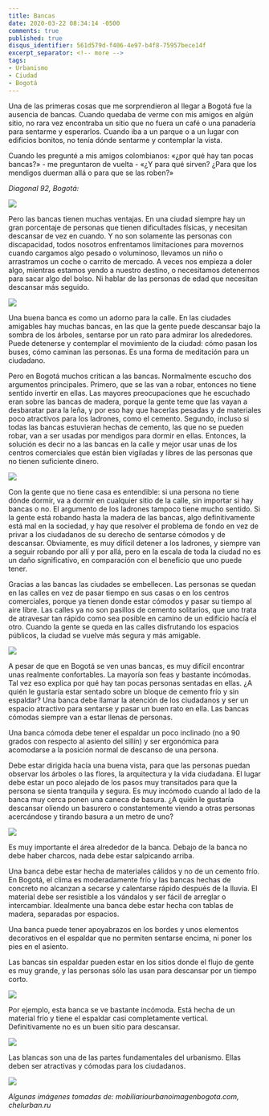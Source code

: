 ```yaml
---
title: Bancas
date: 2020-03-22 08:34:14 -0500
comments: true
published: true
disqus_identifier: 561d579d-f406-4e97-b4f8-75957bece14f
excerpt_separator: <!-- more -->
tags: 
- Urbanismo
- Ciudad
- Bogotá
---
```


Una de las primeras cosas que me sorprendieron al llegar a Bogotá fue la ausencia de bancas. Cuando quedaba de verme con mis amigos en algún sitio, no rara vez encontraba un sitio que no fuera un café o una panadería para sentarme y esperarlos. Cuando iba a un parque o a un lugar con edificios bonitos, no tenía dónde sentarme y contemplar la vista.

Cuando les pregunté a mis amigos colombianos: «¿por qué hay tan pocas bancas?» - me preguntaron de vuelta - «¿Y para qué sirven? ¿Para que los mendigos duerman allá o para que se las roben?» 

*Diagonal 92, Bogotá:*

![](/images/urbanism/bancas-feas.jpg)

<!-- more -->

Pero las bancas tienen muchas ventajas. En una ciudad siempre hay un gran porcentaje de personas que tienen dificultades físicas, y necesitan descansar de vez en cuando. Y no son solamente las personas con discapacidad, todos nosotros enfrentamos limitaciones para movernos cuando cargamos algo pesado o voluminoso, llevamos un niño o arrastramos un coche o carrito de mercado. A veces nos empieza a doler algo, mientras estamos yendo a nuestro destino, o necesitamos detenernos para sacar algo del bolso. Ni hablar de las personas de edad que necesitan descansar más seguido. 

![](/images/urbanism/banca-03.jpg)

Una buena banca es como un adorno para la calle. En las ciudades amigables hay muchas bancas, en las que la gente puede descansar bajo la sombra de los árboles, sentarse por un rato para admirar los alrededores. Puede detenerse y contemplar el movimiento de la ciudad: cómo pasan los buses, cómo caminan las personas. Es una forma de meditación para un ciudadano.

Pero en Bogotá muchos critican a las bancas. Normalmente escucho dos argumentos principales. Primero, que se las van a robar, entonces no tiene sentido invertir en ellas. Las mayores preocupaciones que he escuchado eran sobre las bancas de madera, porque la gente teme que las vayan a desbaratar para la leña, y por eso hay que hacerlas pesadas y de materiales poco atractivos para los ladrones, como el cemento. Segundo, incluso si todas las bancas estuvieran hechas de cemento, las que no se pueden robar, van a ser usadas por mendigos para dormir en ellas. Entonces, la solución es decir no a las bancas en la calle y mejor usar unas de los centros comerciales que están bien vigiladas y libres de las personas que no tienen suficiente dinero.

![](/images/urbanism/bancas-feas-01.jpg)

Con la gente que no tiene casa es entendible: si una persona no tiene dónde dormir, va a dormir en cualquier sitio de la calle, sin importar si hay bancas o no. El argumento de los ladrones tampoco tiene mucho sentido. Si la gente está robando hasta la madera de las bancas, algo definitivamente está mal en la sociedad, y hay que resolver el problema de fondo en vez de privar a los ciudadanos de su derecho de sentarse cómodos y de descansar. Obviamente, es muy difícil detener a los ladrones, y siempre van a seguir robando por allí y por allá, pero en la escala de toda la ciudad no es un daño significativo, en comparación con el beneficio que uno puede tener.

Gracias a las bancas las ciudades se embellecen. Las personas se quedan en las calles en vez de pasar tiempo en sus casas o en los centros comerciales, porque ya tienen donde estar cómodos y pasar su tiempo al aire libre. Las calles ya no son pasillos de cemento solitarios, que uno trata de atravesar tan rápido como sea posible en camino de un edificio hacía el otro. Cuando la gente se queda en las calles disfrutando los espacios públicos, la ciudad se vuelve más segura y más amigable.

![](/images/urbanism/banca.jpg)

A pesar de que en Bogotá se ven unas bancas, es muy difícil encontrar unas realmente confortables. La mayoría son feas y bastante incómodas. Tal vez eso explica por qué hay tan pocas personas sentadas en ellas. ¿A quién le gustaría estar sentado sobre un bloque de cemento frío y sin espaldar? Una banca debe llamar la atención de los ciudadanos y ser un espacio atractivo para sentarse y pasar un buen rato en ella. Las bancas cómodas siempre van a estar llenas de personas.

Una banca cómoda debe tener el espaldar un poco inclinado (no a 90 grados con respecto al asiento del sillín) y ser ergonómica para acomodarse a la posición normal de descanso de una persona. 

Debe estar dirigida hacía una buena vista, para que las personas puedan observar los árboles o las flores, la arquitectura y la vida ciudadana. El lugar debe estar un poco alejado de los pasos muy transitados para que la persona se sienta tranquila y segura. Es muy incómodo cuando al lado de la banca muy cerca  ponen una caneca de basura. ¿A quién le gustaría descansar oliendo un basurero o constantemente viendo a otras personas acercándose y tirando basura a un metro de uno?

![](/images/urbanism/banca-02.jpg)

Es muy importante el área alrededor de la banca. Debajo de la banca no debe haber charcos, nada debe estar salpicando arriba. 

Una banca debe estar hecha de materiales cálidos y no de un cemento frío. En Bogotá, el clima es moderadamente frío y las bancas hechas de concreto no alcanzan a secarse y calentarse rápido después de la lluvia. El material debe ser resistible a los vándalos y ser fácil de arreglar o intercambiar.  Idealmente una banca debe estar hecha con tablas de madera, separadas por espacios. 

Una banca puede tener apoyabrazos en los bordes y unos elementos decorativos en el espaldar que no permiten sentarse encima, ni poner los pies en el asiento. 

Las bancas sin espaldar pueden estar en los sitios donde el flujo de gente es muy grande, y las personas sólo las usan para descansar por un tiempo corto. 

![](/images/urbanism/bancas-feas-02.jpg)

Por ejemplo, esta banca se ve bastante incómoda. Está hecha de un material frío y tiene el espaldar casi completamente vertical. Definitivamente no es un buen sitio para descansar. 

![](/images/urbanism/bancas-feas-03.jpg)

Las blancas son una de las partes fundamentales del urbanismo. Ellas deben ser atractivas y cómodas para los ciudadanos.

![](/images/urbanism/banca-cerca-a-wilborada.jpg)

*Algunas imágenes tomadas de: mobiliariourbanoimagenbogota.com, chelurban.ru*